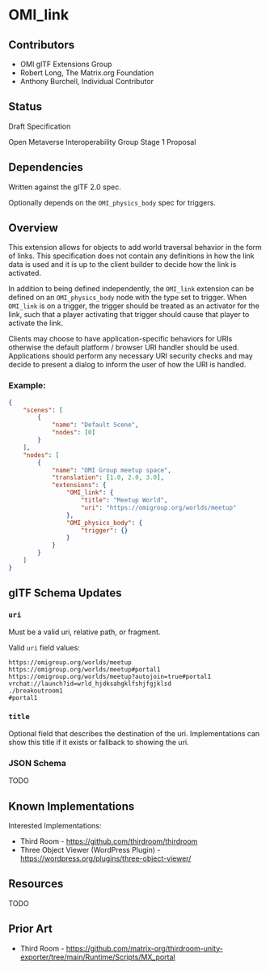 # OMI_link

## Contributors

* OMI glTF Extensions Group
* Robert Long, The Matrix.org Foundation
* Anthony Burchell, Individual Contributor

## Status

Draft Specification

Open Metaverse Interoperability Group Stage 1 Proposal

## Dependencies

Written against the glTF 2.0 spec.

Optionally depends on the `OMI_physics_body` spec for triggers.

## Overview

This extension allows for objects to add world traversal behavior in the form of links. This specification does not contain any definitions in how the link data is used and it is up to the client builder to decide how the link is activated.

In addition to being defined independently, the `OMI_link` extension can be defined on an `OMI_physics_body` node with the type set to trigger. When `OMI_link` is on a trigger, the trigger should be treated as an activator for the link, such that a player activating that trigger should cause that player to activate the link.

Clients may choose to have application-specific behaviors for URIs otherwise the default platform / browser URI handler should be used. Applications should perform any necessary URI security checks and may decide to present a dialog to inform the user of how the URI is handled.

### Example:

```json
{
    "scenes": [
        {
            "name": "Default Scene",
            "nodes": [0]
        }
    ],
    "nodes": [
        {
            "name": "OMI Group meetup space",
            "translation": [1.0, 2.0, 3.0],
            "extensions": {
                "OMI_link": {
                    "title": "Meetup World",
                    "uri": "https://omigroup.org/worlds/meetup"
                },
                "OMI_physics_body": {
                    "trigger": {}
                }
            }
        }
    ]
}
```

## glTF Schema Updates

### `uri`

Must be a valid uri, relative path, or fragment.

Valid `uri` field values:

```
https://omigroup.org/worlds/meetup
https://omigroup.org/worlds/meetup#portal1
https://omigroup.org/worlds/meetup?autojoin=true#portal1
vrchat://launch?id=wrld_hjdksahgklfshjfgjklsd
./breakoutroom1
#portal1
```

### `title`

Optional field that describes the destination of the uri. Implementations can show this title if it exists or fallback to showing the uri.

### JSON Schema

TODO

## Known Implementations
Interested Implementations:
* Third Room - https://github.com/thirdroom/thirdroom
* Three Object Viewer (WordPress Plugin) - https://wordpress.org/plugins/three-object-viewer/

## Resources

TODO

## Prior Art
* Third Room - https://github.com/matrix-org/thirdroom-unity-exporter/tree/main/Runtime/Scripts/MX_portal
